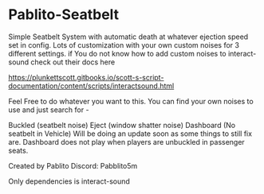 # Pablito-Seatbelt
Simple Seatbelt System with automatic death at whatever ejection speed set in config. Lots of customization with your own custom noises for 3 different settings.
if You do not know how to add custom noises to interact-sound check out their docs here

https://plunkettscott.gitbooks.io/scott-s-script-documentation/content/scripts/interactsound.html

Feel Free to do whatever you want to this. You can find your own noises to use and just search for -

Buckled (seatbelt noise)
Eject (window shatter noise)
Dashboard (No seatbelt in Vehicle)
Will be doing an update soon as some things to still fix are. Dashboard does not play when players are unbuckled in passenger seats.

Created by Pablito Discord: Pabblito5m

Only dependencies is interact-sound

